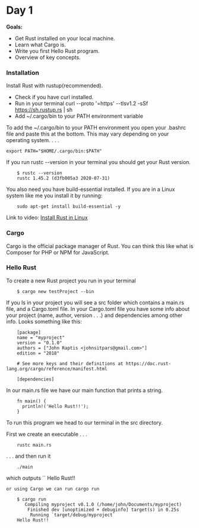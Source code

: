 # Day 1

**Goals:**

-   Get Rust installed on your local machine.
-   Learn what Cargo is.
-   Write you first Hello Rust program.
-   Overview of key concepts.

### Installation

Install Rust with rustup(recommended).

-   Check if you have curl installed.
-   Run in your terminal curl --proto '=https' --tlsv1.2 -sSf https://sh.rustup.rs | sh
-   Add ~/.cargo/bin to your PATH environment variable

To add the ~/.cargo/bin to your PATH environment you open your .bashrc file and paste this at the bottom. This may vary depending on your operating system.
. . .

```
export PATH="$HOME/.cargo/bin:$PATH"
```

If you run rustc --version in your terminal you should get your Rust version.

```
    $ rustc --version
    rustc 1.45.2 (d3fb005a3 2020-07-31)
```

You also need you have build-essential installed. If you are in a Linux system like me you install it by running:

```
    sudo apt-get install build-essential -y
```

Link to video: [Install Rust in Linux](https://www.youtube.com/watch?v=PHBdlGgCrWw)

### Cargo

Cargo is the official package manager of Rust. You can think this like what is Composer for PHP or NPM for JavaScript.

### Hello Rust

To create a new Rust project you run in your terminal

```
    $ cargo new testProject --bin
```

If you ls in your project you will see a src folder which contains a main.rs file, and a Cargo.toml file. In your Cargo.toml file you have some info about your project (name, author, version . . .) and dependencies among other info. Looks something like this:

```
    [package]
    name = "myproject"
    version = "0.1.0"
    authors = ["John Raptis <johnsitpars@gmail.com>"]
    edition = "2018"

    # See more keys and their definitions at https://doc.rust-lang.org/cargo/reference/manifest.html

    [dependencies]
```

In our main.rs file we have our main function that prints a string.

```
    fn main() {
      println!('Hello Rust!!');
    }
```

To run this program we head to our terminal in the src directory.

First we create an executable . . .

```
    rustc main.rs
```

. . . and then run it

```
    ./main
```

which outputs
``
Hello Rust!!

```
or using Cargo we can run cargo run

    $ cargo run
       Compiling myproject v0.1.0 (/home/john/Documents/myproject)
        Finished dev [unoptimized + debuginfo] target(s) in 0.25s
         Running `target/debug/myproject`
    Hello Rust!!
```

